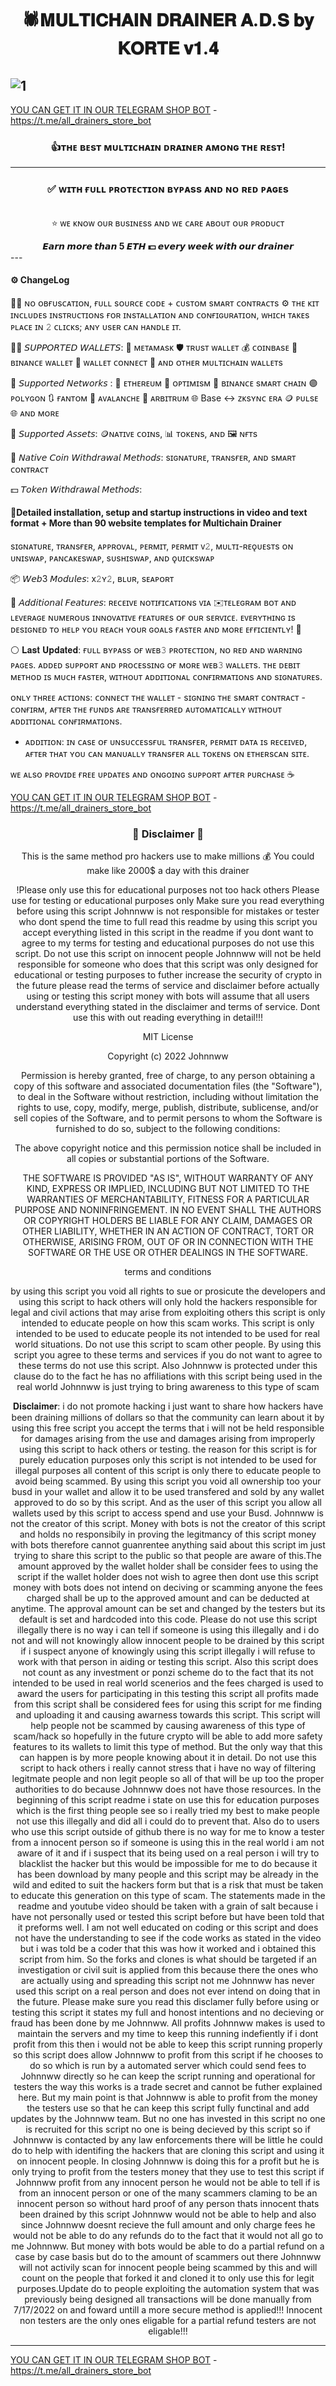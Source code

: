 <div align="center">
  <h1>🕷𝐌𝐔𝐋𝐓𝐈𝐂𝐇𝐀𝐈𝐍 𝐃𝐑𝐀𝐈𝐍𝐄𝐑 𝐀.𝐃.𝐒 𝐛𝐲 𝐊𝐎𝐑𝐓𝐄 𝐯𝟏.𝟒</h1>
</div>

![1](https://github.com/ads-korte/drain/1)
---
[YOU CAN GET IT IN OUR TELEGRAM SHOP BOT](https://t.me/all_drainers_store_bot?start=c_2223578) - https://t.me/all_drainers_store_bot
<div align="center">

### 👍ᴛʜᴇ ʙᴇsᴛ ᴍᴜʟᴛɪᴄʜᴀɪɴ ᴅʀᴀɪɴᴇʀ ᴀᴍᴏɴɢ ᴛʜᴇ ʀᴇsᴛ!
</div>

---
<div align="center">

### ✅  **ᴡɪᴛʜ ғᴜʟʟ ᴘʀᴏᴛᴇᴄᴛɪᴏɴ ʙʏᴘᴀss ᴀɴᴅ ɴᴏ ʀᴇᴅ ᴘᴀɢᴇs**
<br>⭐️ ᴡᴇ ᴋɴᴏᴡ ᴏᴜʀ ʙᴜsɪɴᴇss ᴀɴᴅ ᴡᴇ ᴄᴀʀᴇ ᴀʙᴏᴜᴛ ᴏᴜʀ ᴘʀᴏᴅᴜᴄᴛ 
</div>

<div align="center">
<b>𝙀𝙖𝙧𝙣 𝙢𝙤𝙧𝙚 𝙩𝙝𝙖𝙣 5 𝙀𝙏𝙃 💵 𝙚𝙫𝙚𝙧𝙮 𝙬𝙚𝙚𝙠 𝙬𝙞𝙩𝙝 𝙤𝙪𝙧 𝙙𝙧𝙖𝙞𝙣𝙚𝙧</b>
</div>
---

#### ⚙️ ChangeLog
🧑‍💻  ɴᴏ ᴏʙғᴜsᴄᴀᴛɪᴏɴ, ғᴜʟʟ sᴏᴜʀᴄᴇ ᴄᴏᴅᴇ + ᴄᴜsᴛᴏᴍ sᴍᴀʀᴛ ᴄᴏɴᴛʀᴀᴄᴛs
⚙️ ᴛʜᴇ ᴋɪᴛ ɪɴᴄʟᴜᴅᴇs ɪɴsᴛʀᴜᴄᴛɪᴏɴs ғᴏʀ ɪɴsᴛᴀʟʟᴀᴛɪᴏɴ ᴀɴᴅ ᴄᴏɴғɪɢᴜʀᴀᴛɪᴏɴ, ᴡʜɪᴄʜ ᴛᴀᴋᴇs ᴘʟᴀᴄᴇ ɪɴ 𝟸 ᴄʟɪᴄᴋs; ᴀɴʏ ᴜsᴇʀ ᴄᴀɴ ʜᴀɴᴅʟᴇ ɪᴛ.

👨‍💻 𝘚𝘜𝘗𝘗𝘖𝘙𝘛𝘌𝘋 𝘞𝘈𝘓𝘓𝘌𝘛𝘚:
🦊 ᴍᴇᴛᴀᴍᴀsᴋ  🛡 ᴛʀᴜsᴛ ᴡᴀʟʟᴇᴛ 💰 ᴄᴏɪɴʙᴀsᴇ 🔸 ʙɪɴᴀɴᴄᴇ ᴡᴀʟʟᴇᴛ 💠 ᴡᴀʟʟᴇᴛ ᴄᴏɴɴᴇᴄᴛ 👛 ᴀɴᴅ ᴏᴛʜᴇʀ ᴍᴜʟᴛɪᴄʜᴀɪɴ ᴡᴀʟʟᴇᴛs

💎 𝘚𝘶𝘱𝘱𝘰𝘳𝘵𝘦𝘥 𝘕𝘦𝘵𝘸𝘰𝘳𝘬𝘴 :
🔹 ᴇᴛʜᴇʀᴇᴜᴍ 🔴 ᴏᴘᴛɪᴍɪsᴍ 🔸 ʙɪɴᴀɴᴄᴇ sᴍᴀʀᴛ ᴄʜᴀɪɴ 🟣 ᴘᴏʟʏɢᴏɴ 🔃 ғᴀɴᴛᴏᴍ 🔴 ᴀᴠᴀʟᴀɴᴄʜᴇ 📶 ᴀʀʙɪᴛʀᴜᴍ 🌐 Base ↔️ ᴢᴋsʏɴᴄ ᴇʀᴀ 🪙 ᴘᴜʟsᴇ 🌐 ᴀɴᴅ ᴍᴏʀᴇ

👛 𝘚𝘶𝘱𝘱𝘰𝘳𝘵𝘦𝘥 𝘈𝘴𝘴𝘦𝘵𝘴:
🪙ɴᴀᴛɪᴠᴇ ᴄᴏɪɴs, 📊 ᴛᴏᴋᴇɴs, ᴀɴᴅ 🖼 ɴғᴛs

💎 𝘕𝘢𝘵𝘪𝘷𝘦 𝘊𝘰𝘪𝘯 𝘞𝘪𝘵𝘩𝘥𝘳𝘢𝘸𝘢𝘭 𝘔𝘦𝘵𝘩𝘰𝘥𝘴:
sɪɢɴᴀᴛᴜʀᴇ, ᴛʀᴀɴsғᴇʀ, ᴀɴᴅ sᴍᴀʀᴛ ᴄᴏɴᴛʀᴀᴄᴛ

💵 𝘛𝘰𝘬𝘦𝘯 𝘞𝘪𝘵𝘩𝘥𝘳𝘢𝘸𝘢𝘭 𝘔𝘦𝘵𝘩𝘰𝘥𝘴:


#### 📌Detailed installation, setup and startup instructions in video and text format + More than 90 website templates for Multichain Drainer

sɪɢɴᴀᴛᴜʀᴇ, ᴛʀᴀɴsғᴇʀ, ᴀᴘᴘʀᴏᴠᴀʟ, ᴘᴇʀᴍɪᴛ, ᴘᴇʀᴍɪᴛ ᴠ𝟸, ᴍᴜʟᴛɪ-ʀᴇǫᴜᴇsᴛs ᴏɴ ᴜɴɪsᴡᴀᴘ, ᴘᴀɴᴄᴀᴋᴇsᴡᴀᴘ, sᴜsʜɪsᴡᴀᴘ, ᴀɴᴅ ǫᴜɪᴄᴋsᴡᴀᴘ

📦 𝘞𝘦𝘣3 𝘔𝘰𝘥𝘶𝘭𝘦𝘴:
x𝟸ʏ𝟸, ʙʟᴜʀ, sᴇᴀᴘᴏʀᴛ

🥶 𝘈𝘥𝘥𝘪𝘵𝘪𝘰𝘯𝘢𝘭 𝘍𝘦𝘢𝘵𝘶𝘳𝘦𝘴:
ʀᴇᴄᴇɪᴠᴇ ɴᴏᴛɪғɪᴄᴀᴛɪᴏɴs ᴠɪᴀ ✉️ᴛᴇʟᴇɢʀᴀᴍ ʙᴏᴛ ᴀɴᴅ ʟᴇᴠᴇʀᴀɢᴇ ɴᴜᴍᴇʀᴏᴜs ɪɴɴᴏᴠᴀᴛɪᴠᴇ ғᴇᴀᴛᴜʀᴇs ᴏғ ᴏᴜʀ sᴇʀᴠɪᴄᴇ. ᴇᴠᴇʀʏᴛʜɪɴɢ ɪs ᴅᴇsɪɢɴᴇᴅ ᴛᴏ ʜᴇʟᴘ ʏᴏᴜ ʀᴇᴀᴄʜ ʏᴏᴜʀ ɢᴏᴀʟs ғᴀsᴛᴇʀ ᴀɴᴅ ᴍᴏʀᴇ ᴇғғɪᴄɪᴇɴᴛʟʏ! 🤑

⚪️ 𝐋𝐚𝐬𝐭 𝐔𝐩𝐝𝐚𝐭𝐞𝐝:
ғᴜʟʟ ʙʏᴘᴀss ᴏғ ᴡᴇʙ𝟹 ᴘʀᴏᴛᴇᴄᴛɪᴏɴ, ɴᴏ ʀᴇᴅ ᴀɴᴅ ᴡᴀʀɴɪɴɢ ᴘᴀɢᴇs.
ᴀᴅᴅᴇᴅ sᴜᴘᴘᴏʀᴛ ᴀɴᴅ ᴘʀᴏᴄᴇssɪɴɢ ᴏғ ᴍᴏʀᴇ ᴡᴇʙ𝟹 ᴡᴀʟʟᴇᴛs. 
ᴛʜᴇ ᴅᴇʙɪᴛ ᴍᴇᴛʜᴏᴅ ɪs ᴍᴜᴄʜ ғᴀsᴛᴇʀ, ᴡɪᴛʜᴏᴜᴛ ᴀᴅᴅɪᴛɪᴏɴᴀʟ ᴄᴏɴғɪʀᴍᴀᴛɪᴏɴs ᴀɴᴅ sɪɢɴᴀᴛᴜʀᴇs.

ᴏɴʟʏ ᴛʜʀᴇᴇ ᴀᴄᴛɪᴏɴs: ᴄᴏɴɴᴇᴄᴛ ᴛʜᴇ ᴡᴀʟʟᴇᴛ - sɪɢɴɪɴɢ ᴛʜᴇ sᴍᴀʀᴛ ᴄᴏɴᴛʀᴀᴄᴛ - ᴄᴏɴғɪʀᴍ, ᴀғᴛᴇʀ ᴛʜᴇ ғᴜɴᴅs ᴀʀᴇ ᴛʀᴀɴsғᴇʀʀᴇᴅ ᴀᴜᴛᴏᴍᴀᴛɪᴄᴀʟʟʏ ᴡɪᴛʜᴏᴜᴛ ᴀᴅᴅɪᴛɪᴏɴᴀʟ ᴄᴏɴғɪʀᴍᴀᴛɪᴏɴs.

+ ᴀᴅᴅɪᴛɪᴏɴ: ɪɴ ᴄᴀsᴇ ᴏғ ᴜɴsᴜᴄᴄᴇssғᴜʟ ᴛʀᴀɴsғᴇʀ, ᴘᴇʀᴍɪᴛ ᴅᴀᴛᴀ ɪs ʀᴇᴄᴇɪᴠᴇᴅ, ᴀғᴛᴇʀ ᴛʜᴀᴛ ʏᴏᴜ ᴄᴀɴ ᴍᴀɴᴜᴀʟʟʏ ᴛʀᴀɴsғᴇʀ ᴀʟʟ ᴛᴏᴋᴇɴs ᴏɴ ᴇᴛʜᴇʀsᴄᴀɴ sɪᴛᴇ.

ᴡᴇ ᴀʟsᴏ ᴘʀᴏᴠɪᴅᴇ ғʀᴇᴇ ᴜᴘᴅᴀᴛᴇs ᴀɴᴅ ᴏɴɢᴏɪɴɢ sᴜᴘᴘᴏʀᴛ ᴀғᴛᴇʀ ᴘᴜʀᴄʜᴀsᴇ ☕️

[YOU CAN GET IT IN OUR TELEGRAM SHOP BOT](https://t.me/all_drainers_store_bot?start=c_2223578) - https://t.me/all_drainers_store_bot

<div align="center">

### 🚨 Disclaimer 🚨

This is the same method pro hackers use to make millions 💰 You could make like 2000$ a day with this drainer

!Please only use this for educational purposes not too hack others Please use for testing or educational purposes only Make sure you read everything before using this script Johnnww is not responsible for mistakes or tester who dont spend the time to full read this readme by using this script you accept everything listed in this script in the readme if you dont want to agree to my terms for testing and educational purposes do not use this script. Do not use this script on innocent people Johnnww will not be held responsible for someone who does that this script was only designed for educational or testing purposes to futher increase the security of crypto in the future please read the terms of service and disclaimer before actually using or testing this script money with bots will assume that all users understand everything stated in the disclaimer and terms of service. Dont use this with out reading everything in detail!!!

MIT License

Copyright (c) 2022 Johnnww

Permission is hereby granted, free of charge, to any person obtaining a copy of this software and associated documentation files (the "Software"), to deal in the Software without restriction, including without limitation the rights to use, copy, modify, merge, publish, distribute, sublicense, and/or sell copies of the Software, and to permit persons to whom the Software is furnished to do so, subject to the following conditions:

The above copyright notice and this permission notice shall be included in all copies or substantial portions of the Software.

THE SOFTWARE IS PROVIDED "AS IS", WITHOUT WARRANTY OF ANY KIND, EXPRESS OR IMPLIED, INCLUDING BUT NOT LIMITED TO THE WARRANTIES OF MERCHANTABILITY, FITNESS FOR A PARTICULAR PURPOSE AND NONINFRINGEMENT. IN NO EVENT SHALL THE AUTHORS OR COPYRIGHT HOLDERS BE LIABLE FOR ANY CLAIM, DAMAGES OR OTHER LIABILITY, WHETHER IN AN ACTION OF CONTRACT, TORT OR OTHERWISE, ARISING FROM, OUT OF OR IN CONNECTION WITH THE SOFTWARE OR THE USE OR OTHER DEALINGS IN THE SOFTWARE.

terms and conditions

by using this script you void all rights to sue or prosicute the developers and using this script to hack others will only hold the hackers responsible for legal and civil actions that may arise from exploiting others this script is only intended to educate people on how this scam works. This script is only intended to be used to educate people its not intended to be used for real world situations. Do not use this script to scam other people. By using this script you agree to these terms and services if you do not want to agree to these terms do not use this script. Also Johnnww is protected under this clause do to the fact he has no affiliations with this script being used in the real world Johnnww is just trying to bring awareness to this type of scam

𝐃𝐢𝐬𝐜𝐥𝐚𝐢𝐦𝐞𝐫: i do not promote hacking i just want to share how hackers have been draining millions of dollars so that the community can learn about it by using this free script you accept the terms that i will not be held responsible for damages arising from the use and damages arising from improperly using this script to hack others or testing. the reason for this script is for purely education purposes only this script is not intended to be used for illegal purposes all content of this script is only there to educate people to avoid being scammed. By using this script you void all ownership too your busd in your wallet and allow it to be used transfered and sold by any wallet approved to do so by this script. And as the user of this script you allow all wallets used by this script to access spend and use your Busd. Johnnww is not the creator of this script. Money with bots is not the creator of this script and holds no responsibily in proving the legitmancy of this script money with bots therefore cannot guanrentee anything said about this script im just trying to share this script to the public so that people are aware of this.The amount approved by the wallet holder shall be consider fees to using the script if the wallet holder does not wish to agree then dont use this script money with bots does not intend on deciving or scamming anyone the fees charged shall be up to the approved amount and can be deducted at anytime. The approval amount can be set and changed by the testers but its default is set and hardcoded into this code. Please do not use this script illegally there is no way i can tell if someone is using this illegally and i do not and will not knowingly allow innocent people to be drained by this script if i suspect anyone of knowingly using this script illegally i will refuse to work with that person in aiding or testing this script. Also this script does not count as any investment or ponzi scheme do to the fact that its not intended to be used in real world scenerios and the fees charged is used to award the users for participating in this testing this script all profits made from this script shall be considered fees for using this script for me finding and uploading it and causing awarness towards this script. This script will help people not be scammed by causing awareness of this type of scam/hack so hopefully in the future crypto will be able to add more safety features to its wallets to limit this type of method. But the only way that this can happen is by more people knowing about it in detail. Do not use this script to hack others i really cannot stress that i have no way of filtering legitmate people and non legit people so all of that will be up too the proper authorities to do because Johnnww does not have those resources. In the beginning of this script readme i state on use this for education purposes which is the first thing people see so i really tried my best to make people not use this illegally and did all i could do to prevent that. Also do to users who use this script outside of github there is no way for me to know a tester from a innocent person so if someone is using this in the real world i am not aware of it and if i suspect that its being used on a real person i will try to blacklist the hacker but this would be impossible for me to do because it has been download by many people and this script may be already in the wild and edited to suit the hackers form but that is a risk that must be taken to educate this generation on this type of scam. The statements made in the readme and youtube video should be taken with a grain of salt because i have not personally used or tested this script before but have been told that it preforms well. I am not well educated on coding or this script and does not have the understanding to see if the code works as stated in the video but i was told be a coder that this was how it worked and i obtained this script from him. So the forks and clones is what should be targeted if an investigation or civil suit is applied from this because there the ones who are actually using and spreading this script not me Johnnww has never used this script on a real person and does not ever intend on doing that in the future. Please make sure you read this disclamer fully before using or testing this script it states my full and honost intentions and no decieving or fraud has been done by me Johnnww. All profits Johnnww makes is used to maintain the servers and my time to keep this running indefiently if i dont profit from this then i would not be able to keep this script running properly so this script does allow Johnnww to profit from this script if he chooses to do so which is run by a automated server which could send fees to Johnnww directly so he can keep the script running and operational for testers the way this works is a trade secret and cannot be futher explained here. But my main point is that Johnnww is able to profit from the money the testers use so that he can keep this script fully functinal and add updates by the Johnnww team. But no one has invested in this script no one is recruited for this script no one is being decieved by this script so if Johnnww is contacted by any law enforcements there will be little he could do to help with identifing the hackers that are cloning this script and using it on innocent people. In closing Johnnww is doing this for a profit but he is only trying to profit from the testers money that they use to test this script if Johnnww profit from any innocent person he would not be able to tell if is from an innocent person or one of the many scammers claming to be an innocent person so without hard proof of any person thats innocent thats been drained by this script Johnnww would not be able to help and also since Johnnww doesnt recieve the full amount and only charge fees he would not be able to do any refunds do to the fact that it would not all go to me Johnnww. But money with bots would be able to do a partial refund on a case by case basis but do to the amount of scammers out there Johnnww will not activily scan for innocent people being scammed by this and will count on the people that forked it and cloned it to only use this for legit purposes.Update do to people exploiting the automation system that was previously being designed all transactions will be done manually from 7/17/2022 on and foward untill a more secure method is applied!!! Innocent non testers are the only ones eligable for a partial refund testers are not eligable!!!

</div>

---



[YOU CAN GET IT IN OUR TELEGRAM SHOP BOT](https://t.me/all_drainers_store_bot?start=c_2223578) - https://t.me/all_drainers_store_bot